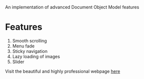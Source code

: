 An implementation of advanced Document Object Model features

# Features
1. Smooth scrolling
2. Menu fade
3. Sticky navigation
4. Lazy loading of images
5. Slider

Visit the beautiful and highly professional webpage [here](https://singhdivyank.github.io/bankist/)
